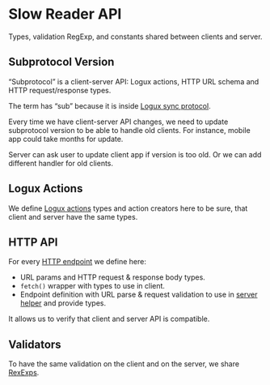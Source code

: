 # Slow Reader API

Types, validation RegExp, and constants shared between clients and server.

## Subprotocol Version

“Subprotocol” is a client-server API: Logux actions, HTTP URL schema and HTTP request/response types.

The term has “sub” because it is inside [Logux sync protocol](https://logux.org/protocols/ws/spec/).

Every time we have client-server API changes, we need to update subprotocol version to be able to handle old clients. For instance, mobile app could take months for update.

Server can ask user to update client app if version is too old. Or we can add different handler for old clients.

## Logux Actions

We define [Logux actions](https://logux.org/guide/concepts/action/) types and action creators here to be sure, that client and server have the same types.

## HTTP API

For every [HTTP endpoint](./http/) we define here:

- URL params and HTTP request & response body types.
- `fetch()` wrapper with types to use in client.
- Endpoint definition with URL parse & request validation to use in [server helper](../server/lib/http.ts) and provide types.

It allows us to verify that client and server API is compatible.

## Validators

To have the same validation on the client and on the server, we share [RexExps](./validators/).
